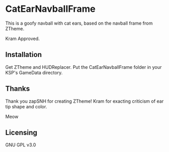 # CatEarNavballFrame
This is a goofy navball with cat ears, based on the navball frame from ZTheme.

Kram Approved.

## Installation
Get ZTheme and HUDReplacer.
Put the CatEarNavballFrame folder in your KSP's GameData directory.

## Thanks
Thank you zapSNH for creating ZTheme!
Kram for exacting criticism of ear tip shape and color.

Meow

## Licensing
GNU GPL v3.0
